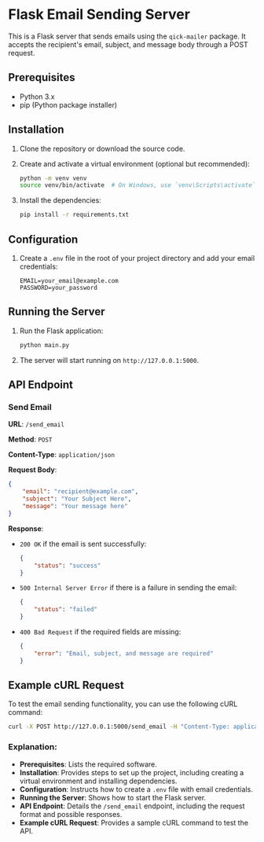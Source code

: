# Flask Email Sending Server

This is a Flask server that sends emails using the `qick-mailer` package. It accepts the recipient's email, subject, and message body through a POST request.

## Prerequisites

- Python 3.x
- pip (Python package installer)

## Installation

1. Clone the repository or download the source code.

2. Create and activate a virtual environment (optional but recommended):

    ```bash
    python -m venv venv
    source venv/bin/activate  # On Windows, use `venv\Scripts\activate`
    ```

3. Install the dependencies:

    ```bash
    pip install -r requirements.txt
    ```

## Configuration

1. Create a `.env` file in the root of your project directory and add your email credentials:

    ```plaintext
    EMAIL=your_email@example.com
    PASSWORD=your_password
    ```

## Running the Server

1. Run the Flask application:

    ```bash
    python main.py
    ```

2. The server will start running on `http://127.0.0.1:5000`.

## API Endpoint

### Send Email

**URL**: `/send_email`

**Method**: `POST`

**Content-Type**: `application/json`

**Request Body**:

```json
{
    "email": "recipient@example.com",
    "subject": "Your Subject Here",
    "message": "Your message here"
}
```

**Response**:

- `200 OK` if the email is sent successfully:

    ```json
    {
        "status": "success"
    }
    ```

- `500 Internal Server Error` if there is a failure in sending the email:

    ```json
    {
        "status": "failed"
    }
    ```

- `400 Bad Request` if the required fields are missing:

    ```json
    {
        "error": "Email, subject, and message are required"
    }
    ```

## Example cURL Request

To test the email sending functionality, you can use the following cURL command:

```bash
curl -X POST http://127.0.0.1:5000/send_email -H "Content-Type: application/json" -d '{"email":"recipient@example.com","subject":"Test Subject","message":"Hello from Flask!"}'
```

### Explanation:

- **Prerequisites**: Lists the required software.
- **Installation**: Provides steps to set up the project, including creating a virtual environment and installing dependencies.
- **Configuration**: Instructs how to create a `.env` file with email credentials.
- **Running the Server**: Shows how to start the Flask server.
- **API Endpoint**: Details the `/send_email` endpoint, including the request format and possible responses.
- **Example cURL Request**: Provides a sample cURL command to test the API.